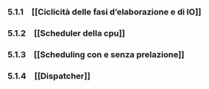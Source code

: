 ### 5.1.1 [[Ciclicità delle fasi d’elaborazione e di IO]]
### 5.1.2 [[Scheduler della cpu]]
### 5.1.3 [[Scheduling con e senza prelazione]]
### 5.1.4 [[Dispatcher]]